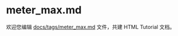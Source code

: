 meter_max.md
===

欢迎您编辑 <a target="__blank" href="https://github.com/jaywcjlove/html-tutorial/blob/master/docs/tags/meter_max.md">docs/tags/meter_max.md</a> 文件，共建 HTML Tutorial 文档。